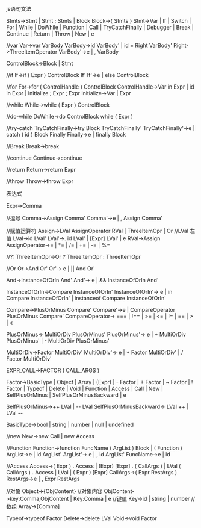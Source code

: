 js语句文法

Stmts->Stmt | Stmt ; Stmts | Block
Block->{ Stmts }
Stmt->Var | If | Switch | For | While | DoWhile | Function | Call | TryCatchFinally | Debugger | Break | Continue | Return | Throw | New | e

//var
Var->var VarBody
VarBody->id VarBody' | id = Right VarBody'
Right->ThreeItemOperator
VarBody'->e | , VarBody

ControlBlock->Block | Stmt

//if
If->if ( Expr ) ControlBlock If'
If'->e | else ControlBlock

//for
For->for ( ControlHandle ) ControlBlock
ControlHandle->Var in Expr | id in Expr | Initialize ; Expr ; Expr
Initialize->Var | Expr

//while
While->while ( Expr ) ControlBlock

//do-while
DoWhile->do ControlBlock while ( Expr )

//try-catch
TryCatchFinally->try Block TryCatchFinally'
TryCatchFinally'->e | catch ( id ) Block Finally
Finally->e | finally Block

//Break
Break->break

//continue
Continue->continue

//return
Return->return Expr

//throw
Throw->throw Expr

表达式

Expr->Comma

//逗号
Comma->Assign Comma'
Comma'->e | , Assign Comma'

//赋值运算符
Assign->LVal AssignOperator RVal | ThreeItemOpr | Or
//LVal 左值
LVal->id LVal'
LVal'->. id LVal' | [Expr] LVal' | e
RVal->Assign
AssignOperator->= | *= | /= | += | -= | %=

//?:
ThreeItemOpr->Or ? ThreeItemOpr : ThreeItemOpr

//Or
Or->And Or'
Or'-> e | || And Or'

And->InstanceOfOrIn And'
And'-> e | && InstanceOfOrIn And'

InstanceOfOrIn->Compare InstanceOfOrIn'
InstanceOfOrIn'-> e | in Compare InstanceOfOrIn' | instanceof Compare InstanceOfOrIn'

Compare->PlusOrMinus Compare'
Compare'->e | CompareOperator PlusOrMinus Compare'
CompareOperator-> === | !== | >= | <= | != | == | > | <

PlusOrMinus-> MultiOrDiv PlusOrMinus'
PlusOrMinus'-> e | + MultiOrDiv PlusOrMinus' | - MultiOrDiv PlusOrMinus'

MultiOrDiv->Factor MultiOrDiv'
MultiOrDiv'-> e | * Factor MultiOrDiv' | / Factor MultiOrDiv'

EXPR_CALL->FACTOR ( CALL_ARGS )

Factor->BasicType | Object | Array | (Expr) | - Factor | + Factor | ~ Factor
        | ! Factor | Typeof | Delete | Void | Function | Access | Call | New
        | SelfPlusOrMinus | SelfPlusOrMinusBackward | e

SelfPlusOrMinus->++ LVal | -- LVal
SelfPlusOrMinusBackward-> LVal ++ | LVal --

BasicType->bool | string | number | null | undefined

//new
New->new Call | new Access

//Function
Function->function FuncName ( ArgList ) Block | ( Function )
ArgList->e | id ArgList'
ArgList'-> e | , id ArgList'
FuncName->e | id

//Access
Access->( Expr ) . Access | (Expr) [Expr] . ( CallArgs ) | LVal ( CallArgs ) . Access | LVal | ( Expr ) [Expr]
CallArgs->( Expr RestArgs )
RestArgs->e | , Expr RestArgs

//对象
Object->{ObjContent}
//对象内容
ObjContent->key:Comma,ObjContent | Key:Comma | e
//键值
Key->id | string | number
//数组
Array->[Comma]

Typeof->typeof Factor
Delete->delete LVal
Void->void Factor

